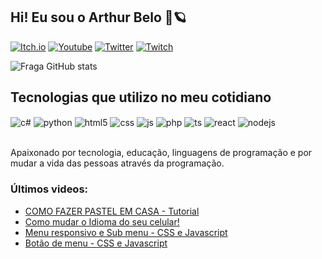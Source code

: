 ## Hi! Eu sou o Arthur Belo 🦎🪐

[![Itch.io](https://img.shields.io/badge/Itch.io-FA5C5C?style=for-the-badge&logo=itchdotio&logoColor=white/)](https://neewt.itch.io/sherloquinho)
[![Youtube](https://img.shields.io/badge/YouTube-FF0000?style=for-the-badge&logo=youtube&logoColor=white)](https://youtube.com/@belodev)
[![Twitter](https://img.shields.io/badge/Twitter-1DA1F2?style=for-the-badge&logo=twitter&logoColor=white)](https://twitter.com/ifnewt_)
[![Twitch](https://img.shields.io/badge/Twitch-9146FF?style=for-the-badge&logo=twitch&logoColor=white)](https://www.twitch.tv/ifnewt)

![Fraga GitHub stats](https://github-readme-stats.vercel.app/api?username=newtsarthur&show_icons=true&theme=tokyonight&count_private=true)

## Tecnologias que utilizo no meu cotidiano

<div style="display: inline_block">
  <img align="center" alt="c#" src="https://img.shields.io/badge/C%23-239120?style=for-the-badge&logo=c-sharp&logoColor=white" />
  <img align="center" alt="python" src="https://img.shields.io/badge/Python-14354C?style=for-the-badge&logo=python&logoColor=white" />
  <img align="center" alt="html5" src="https://img.shields.io/badge/HTML5-E34F26?style=for-the-badge&logo=html5&logoColor=white" />
  <img align="center" alt="css" src="https://img.shields.io/badge/CSS3-1572B6?style=for-the-badge&logo=css3&logoColor=white" />
  <img align="center" alt="js" src="https://img.shields.io/badge/JavaScript-F7DF1E?style=for-the-badge&logo=javascript&logoColor=black" />
  <img align="center" alt="php" src="https://img.shields.io/badge/PHP-777BB4?style=for-the-badge&logo=php&logoColor=white" />
  <img align="center" alt="ts" src="https://img.shields.io/badge/TypeScript-007ACC?style=for-the-badge&logo=typescript&logoColor=white" />
  <img align="center" alt="react" src="https://img.shields.io/badge/React-20232A?style=for-the-badge&logo=react&logoColor=61DAFB" />
  <img align="center" alt="nodejs" src="https://img.shields.io/badge/Node.js-43853D?style=for-the-badge&logo=node.js&logoColor=white" />

</div><br/>

Apaixonado por tecnologia, educação, linguagens de programação e por mudar a vida das pessoas através da programação.

### Últimos videos:
- [COMO FAZER PASTEL EM CASA - Tutorial](https://www.youtube.com/watch?v=74ZxEwhf6lA&t=1s&ab_channel=belodev)<br/>
- [Como mudar o Idioma do seu celular!](https://www.youtube.com/watch?v=NrqD_xMHe70&t=9s&ab_channel=belodev)<br/>
- [Menu responsivo e Sub menu - CSS e Javascript](https://www.youtube.com/watch?v=-Qk8jEiRuqk&ab_channel=belodev)<br/>
- [Botão de menu - CSS e Javascript](https://www.youtube.com/watch?v=2sHo471Ml9s&ab_channel=belodev)<br/>
